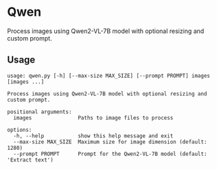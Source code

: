 # Qwen

Process images using Qwen2-VL-7B model with optional resizing and custom prompt.

## Usage

```
usage: qwen.py [-h] [--max-size MAX_SIZE] [--prompt PROMPT] images [images ...]

Process images using Qwen2-VL-7B model with optional resizing and custom prompt.

positional arguments:
  images               Paths to image files to process

options:
  -h, --help           show this help message and exit
  --max-size MAX_SIZE  Maximum size for image dimension (default: 1280)
  --prompt PROMPT      Prompt for the Qwen2-VL-7B model (default: 'Extract text')
```
